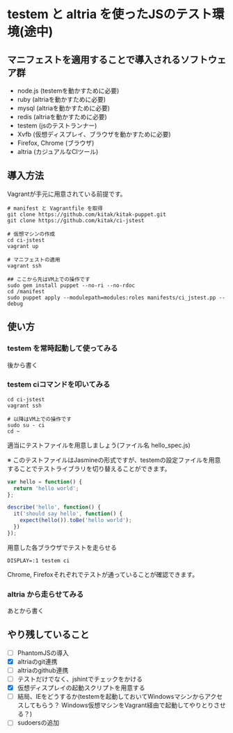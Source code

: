 # testem と altria を使ったJSのテスト環境(途中)

## マニフェストを適用することで導入されるソフトウェア群
- node.js (testemを動かすために必要)
- ruby (altriaを動かすために必要)
- mysql (altriaを動かすために必要)
- redis (altriaを動かすために必要)
- testem (jsのテストランナー)
- Xvfb (仮想ディスプレイ、ブラウザを動かすために必要)
- Firefox, Chrome (ブラウザ)
- altria (カジュアルなCIツール)

## 導入方法 
Vagrantが手元に用意されている前提です。
```
# manifest と Vagrantfile を取得
git clone https://github.com/kitak/kitak-puppet.git
git clone https://github.com/kitak/ci-jstest

# 仮想マシンの作成
cd ci-jstest
vagrant up

# マニフェストの適用
vagrant ssh

## ここから先はVM上での操作です
sudo gem install puppet --no-ri --no-rdoc 
cd /manifest
sudo puppet apply --modulepath=modules:roles manifests/ci_jstest.pp --debug
```

## 使い方
### testem を常時起動して使ってみる
後から書く

### testem ciコマンドを叩いてみる
```
cd ci-jstest
vagrant ssh

# 以降はVM上での操作です
sudo su - ci
cd ~
```

適当にテストファイルを用意しましょう(ファイル名 hello_spec.js)

※ このテストファイルはJasmineの形式ですが、testemの設定ファイルを用意することでテストライブラリを切り替えることができます。
```javascript
var hello = function() {
  return 'hello world';
};

describe('hello', function() {
  it('should say hello', function() {
    expect(hello()).toBe('hello world');
  })  
});
```

用意した各ブラウザでテストを走らせる
```
DISPLAY=:1 testem ci
```

Chrome, Firefoxそれぞれでテストが通っていることが確認できます。

### altria から走らせてみる
あとから書く

## やり残していること 
- [ ] PhantomJSの導入
- [x] altriaのgit連携
- [ ] altriaのgithub連携
- [ ] テストだけでなく、jshintでチェックをかける
- [x] 仮想ディスプレイの起動スクリプトを用意する 
- [ ] 結局、IEをどうするか(testemを起動しておいてWindowsマシンからアクセスしてもらう？ Windows仮想マシンをVagrant経由で起動してやりとりさせる？)
- [ ] sudoersの追加
